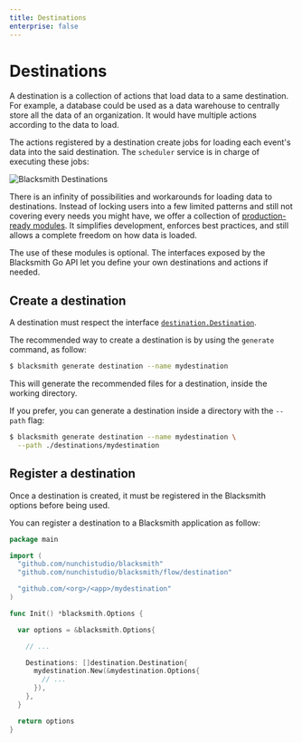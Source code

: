 ```yaml
---
title: Destinations
enterprise: false
---
```


# Destinations

A destination is a collection of actions that load data to a same destination.
For example, a database could be used as a data warehouse to centrally store all
the data of an organization. It would have multiple actions according to the data
to load.

The actions registered by a destination create jobs for loading each event's data
into the said destination. The `scheduler` service is in charge of executing these
jobs:

![Blacksmith Destinations](/images/blacksmith/how.006.png)

There is an infinity of possibilities and workarounds for loading data to
destinations. Instead of locking users into a few limited patterns and still not
covering every needs you might have, we offer a collection of [production-ready
modules](/blacksmith/modules). It simplifies development, enforces best practices,
and still allows a complete freedom on how data is loaded.

The use of these modules is optional. The interfaces exposed by the Blacksmith
Go API let you define your own destinations and actions if needed.

## Create a destination

A destination must respect the interface
[`destination.Destination`](https://pkg.go.dev/github.com/nunchistudio/blacksmith/flow/destination?tab=doc#Destination).

The recommended way to create a destination is by using the `generate` command,
as follow:
```bash
$ blacksmith generate destination --name mydestination

```

This will generate the recommended files for a destination, inside the working
directory.

If you prefer, you can generate a destination inside a directory with the `--path`
flag:
```bash
$ blacksmith generate destination --name mydestination \
  --path ./destinations/mydestination

```

## Register a destination

Once a destination is created, it must be registered in the Blacksmith options
before being used.

You can register a destination to a Blacksmith application as follow:
```go
package main

import (
  "github.com/nunchistudio/blacksmith"
  "github.com/nunchistudio/blacksmith/flow/destination"

  "github.com/<org>/<app>/mydestination"
)

func Init() *blacksmith.Options {

  var options = &blacksmith.Options{

    // ...

    Destinations: []destination.Destination{
      mydestination.New(&mydestination.Options{
        // ...
      }),
    },
  }

  return options
}

```
